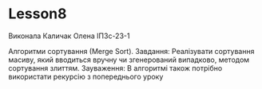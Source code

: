 # Lesson8
Виконала Каличак Олена ІПЗс-23-1

Алгоритми сортування (Мerge Sort). Завдання: Реалізувати сортування масиву, який вводиться вручну чи згенерований випадково, методом сортування злиттям. Зауваження: В алгоритмі також потрібно використати рекурсію з попереднього уроку

